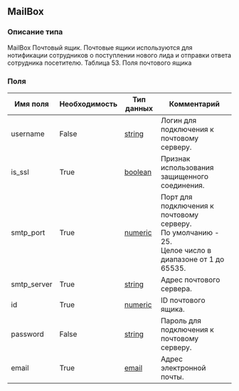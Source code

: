 
## MailBox

### Описание типа
MailBox
Почтовый ящик.
Почтовые ящики используются для нотификации сотрудников о поступлении нового лида и отправки ответа сотрудника посетителю.
Таблица 53. Поля почтового ящика


### Поля

| Имя поля | Необходимость | Тип данных | Комментарий |
|---|---|---|---|
|username|False|[string](/docs/types/string.md)|Логин для подключения к почтовому серверу.<br/>|
|is_ssl|True|[boolean](/docs/types/boolean.md)|Признак использования защищенного соединения.<br/>|
|smtp_port|True|[numeric](/docs/types/numeric.md)|Порт для подключения к почтовому серверу.<br/>По умолчанию - 25.<br/>Целое число в диапазоне от 1 до 65535.<br/>|
|smtp_server|True|[string](/docs/types/string.md)|Адрес почтового сервера.<br/>|
|id|True|[numeric](/docs/types/numeric.md)|ID почтового ящика.<br/>|
|password|False|[string](/docs/types/string.md)|Пароль для подключения к почтовому серверу.<br/>|
|email|True|[email](/docs/types/email.md)|Адрес электронной почты.<br/>|
